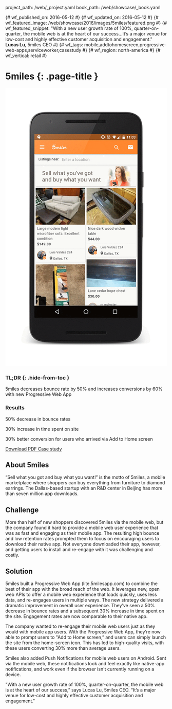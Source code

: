 project_path: /web/_project.yaml book_path: /web/showcase/_book.yaml

{# wf_published_on: 2016-05-12 #} {# wf_updated_on: 2016-05-12 #} {# wf_featured_image: /web/showcase/2016/images/5miles/featured.png #} {# wf_featured_snippet: "With a new user growth rate of 100%, quarter-on-quarter, the mobile web is at the heart of our success...It’s a major venue for low-cost and highly effective customer acquisition and engagement."  
**Lucas Lu**, 5miles CEO #} {# wf_tags: mobile,addtohomescreen,progressive-web-apps,serviceworker,casestudy #} {# wf_region: north-america #} {# wf_vertical: retail #}

# 5miles {: .page-title }

<img src="images/5miles/5miles_framed.gif" class="attempt-right" />

### TL;DR {: .hide-from-toc }

5miles decreases bounce rate by 50% and increases conversions by 60% with new Progressive Web App

### Results

<span class="compare-yes"></span> 50% decrease in bounce rates

<span class="compare-yes"></span> 30% increase in time spent on site

<span class="compare-yes"></span> 30% better conversion for users who arrived via Add to Home screen

<a class="button button-primary" href="pdfs/5miles.pdf">
  Download PDF Case study
</a>

## About 5miles

“Sell what you got and buy what you want!” is the motto of 5miles, a mobile marketplace where shoppers can buy everything from furniture to diamond earrings. The Dallas-based startup with an R&D center in Beijing has more than seven million app downloads.

## Challenge

More than half of new shoppers discovered 5miles via the mobile web, but the company found it hard to provide a mobile web user experience that was as fast and engaging as their mobile app. The resulting high bounce and low retention rates prompted them to focus on encouraging users to download their native app. Not everyone downloaded their app, however, and getting users to install and re-engage with it was challenging and costly.

## Solution

5miles built a Progressive Web App (lite.5milesapp.com) to combine the best of their app with the broad reach of the web. It leverages new, open web APIs to offer a mobile web experience that loads quickly, uses less data, and re-engages users in multiple ways. The new strategy delivered a dramatic improvement in overall user experience. They’ve seen a 50% decrease in bounce rates and a subsequent 30% increase in time spent on the site. Engagement rates are now comparable to their native app.

The company wanted to re-engage their mobile web users just as they would with mobile app users. With the Progressive Web App, they’re now able to prompt users to "Add to Home screen,” and users can simply launch the site from the home-screen icon. This has led to high-quality visits, with these users converting 30% more than average users.

5miles also added Push Notifications for mobile web users on Android. Sent via the mobile web, these notifications look and feel exactly like native-app notifications, and work even if the browser isn't currently running on a device.

"With a new user growth rate of 100%, quarter-on-quarter, the mobile web is at the heart of our success,” says Lucas Lu, 5miles CEO. “It’s a major venue for low-cost and highly effective customer acquisition and engagement."